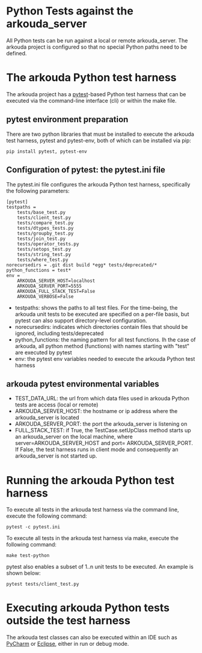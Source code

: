 # Python Tests against the arkouda\_server

All Python tests can be run against a local or remote arkouda\_server. The arkouda project is configured so that
no special Python paths need to be defined.
  
# The arkouda Python test harness

The arkouda project has a [pytest](https://docs.pytest.org/en/latest/)-based Python test harness that can be executed 
via the command-line interface (cli) or within the make file. 

## pytest environment preparation

There are two python libraries that must be installed to execute the arkouda test harness, pytest and pytest-env,
both of which can be installed via pip:
```
pip install pytest, pytest-env
```
## Configuration of pytest: the pytest.ini file

The pytest.ini file configures the arkouda Python test harness, specifically the following parameters:

```
[pytest]
testpaths = 
    tests/base_test.py
    tests/client_test.py
    tests/compare_test.py
    tests/dtypes_tests.py
    tests/groupby_test.py
    tests/join_test.py
    tests/operator_tests.py
    tests/setops_test.py
    tests/string_test.py
    tests/where_test.py
norecursedirs = .git dist build *egg* tests/deprecated/*
python_functions = test*
env =
    ARKOUDA_SERVER_HOST=localhost
    ARKOUDA_SERVER_PORT=5555
    ARKOUDA_FULL_STACK_TEST=False
    ARKOUDA_VERBOSE=False
```
* testpaths: shows the paths to all test files. For the time-being, the arkouda unit tests to be executed are 
specified on a per-file basis, but pytest can also support directory-level configuration. 
* norecursedirs: indicates which directories contain files that should be ignored, including tests/deprecated
* python\_functions: the naming pattern for all test functions. Ih the case of arkouda, all python method (functions)
  with names starting with "test" are executed by pytest
* env: the pytest env variables needed to execute the arkouda Python test harness 

## arkouda pytest environmental variables
* TEST\_DATA\_URL: the url from which data files used in arkouda Python tests are access (local or remote)
* ARKOUDA\_SERVER\_HOST: the hostname or ip address where the arkouda\_server is located
* ARKOUDA\_SERVER\_PORT: the port the arkouda\_server is listening on
* FULL_STACK_TEST: if True, the TestCase.setUpClass method starts up an arkouda\_server on the local machine, where
  server=ARKOUDA\_SERVER\_HOST and port= ARKOUDA\_SERVER\_PORT. If False, the test harness runs in client mode and 
  consequently an arkouda\_server is not started up.


# Running the arkouda Python test harness

To execute all tests in the arkouda test harness via the command line, execute the following command:

```
pytest -c pytest.ini 
```

To execute all tests in the arkouda test harness via make, execute the following command:

```
make test-python
```
pytest also enables a subset of 1..n unit tests to be executed. An example is shown below:

```
pytest tests/client_test.py
```
# Executing arkouda Python tests outside the test harness

The arkouda test classes can also be executed within an IDE such as [PyCharm](https://www.jetbrains.com/pycharm/) or 
[Eclipse](https://www.eclipse.org/ide/), either in run or debug mode.